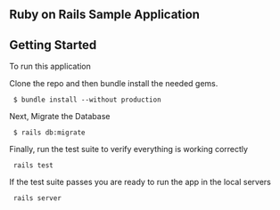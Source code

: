 ## Ruby on Rails Sample Application

## Getting Started
To run this application

Clone the repo and then bundle install the needed gems.
```
 $ bundle install --without production
```
 Next, Migrate the Database
 ```
  $ rails db:migrate
 ```

 Finally, run the test suite to verify everything is working correctly
 ```
  rails test
 ```

 If the test suite passes you are ready to run the app in the local servers
 ```
  rails server
 ```
